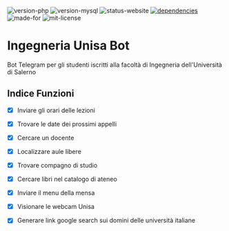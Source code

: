![version-php](https://img.shields.io/badge/php-%3D5.6-blue)
![version-mysql](https://img.shields.io/badge/mysql-%3D8.0-orange)
![status-website](https://img.shields.io/badge/website-up-brightgreen)
[![dependencies](https://img.shields.io/badge/dependencies-simplehtmldom-red)](https://simplehtmldom.sourceforge.io/)
![made-for](https://img.shields.io/badge/made%20for-telegram-blue)
![mit-license](https://img.shields.io/badge/license-MIT-green)

# Ingegneria Unisa Bot
Bot Telegram per gli studenti iscritti alla facoltà di Ingegneria dell'Università di Salerno 

## Indice Funzioni
- [x] Inviare gli orari delle lezioni
- [x] Trovare le date dei prossimi appelli
- [x] Cercare un docente
- [x] Localizzare aule libere
- [x] Trovare compagno di studio
- [x] Cercare libri nel catalogo di ateneo
- [x] Inviare il menu della mensa
- [x] Visionare le webcam Unisa
- [x] Generare link google search sui domini delle università italiane

